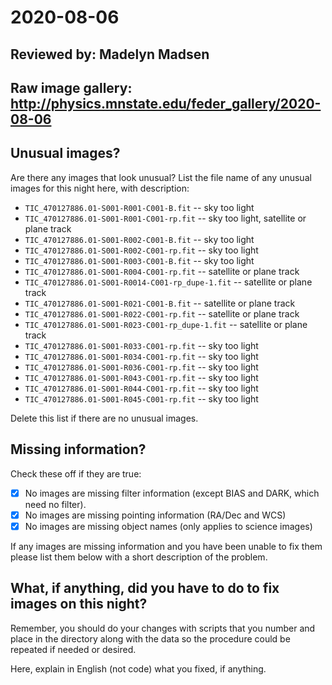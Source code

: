 # 2020-08-06

## Reviewed by:   Madelyn Madsen

## Raw image gallery: http://physics.mnstate.edu/feder_gallery/2020-08-06

## Unusual images?

Are there any images that look unusual? List the file name of any unusual images for this night here, with description:

+ `TIC_470127886.01-S001-R001-C001-B.fit` -- sky too light
+ `TIC_470127886.01-S001-R001-C001-rp.fit` -- sky too light, satellite or plane track
+ `TIC_470127886.01-S001-R002-C001-B.fit` -- sky too light
+ `TIC_470127886.01-S001-R002-C001-rp.fit` -- sky too light
+ `TIC_470127886.01-S001-R003-C001-B.fit` -- sky too light
+ `TIC_470127886.01-S001-R004-C001-rp.fit` -- satellite or plane track
+ `TIC_470127886.01-S001-R0014-C001-rp_dupe-1.fit` -- satellite or plane track
+ `TIC_470127886.01-S001-R021-C001-B.fit` -- satellite or plane track
+ `TIC_470127886.01-S001-R022-C001-rp.fit` -- satellite or plane track
+ `TIC_470127886.01-S001-R023-C001-rp_dupe-1.fit` -- satellite or plane track
+ `TIC_470127886.01-S001-R033-C001-rp.fit` -- sky too light
+ `TIC_470127886.01-S001-R034-C001-rp.fit` -- sky too light
+ `TIC_470127886.01-S001-R036-C001-rp.fit` -- sky too light
+ `TIC_470127886.01-S001-R043-C001-rp.fit` -- sky too light
+ `TIC_470127886.01-S001-R044-C001-rp.fit` -- sky too light
+ `TIC_470127886.01-S001-R045-C001-rp.fit` -- sky too light

Delete this list if there are no unusual images.

## Missing information?

Check these off if they are true:

- [x] No images are missing filter information (except BIAS and DARK, which need no filter).
- [x] No images are missing pointing information (RA/Dec and WCS)
- [x] No images are missing object names (only applies to science images)

If any images are missing information and you have been unable to fix them please list
them below with a short description of the problem.

## What, if anything, did you have to do to fix images on this night?

Remember, you should do your changes with scripts that you number and place in the
directory along with the data so the procedure could be repeated if needed or
desired.

Here, explain in English (not code) what you fixed, if anything.
